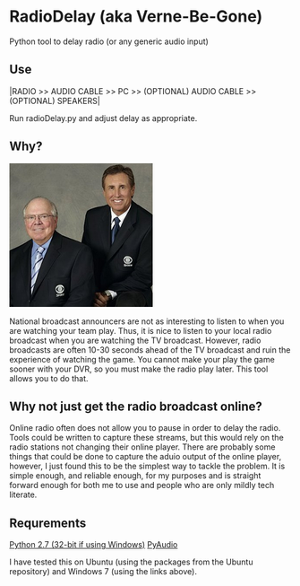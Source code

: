RadioDelay (aka Verne-Be-Gone)
==============================

Python tool to delay radio (or any generic audio input)

## Use

|RADIO >> AUDIO CABLE >> PC >> (OPTIONAL) AUDIO CABLE >> (OPTIONAL) SPEAKERS|

Run radioDelay.py and adjust delay as appropriate.

## Why?

![Gary and Verne](resources/verne_gary.jpg?raw=true)

National broadcast announcers are not as interesting to listen to when you are watching your team play. Thus, it is nice to listen to your local radio broadcast when you are watching the TV broadcast. However, radio broadcasts are often 10-30 seconds ahead of the TV broadcast and ruin the experience of watching the game. You cannot make your play the game sooner with your DVR, so you must make the radio play later. This tool allows you to do that.

## Why not just get the radio broadcast online?

Online radio often does not allow you to pause in order to delay the radio. Tools could be written to capture these streams, but this would rely on the radio stations not changing their online player. There are probably some things that could be done to capture the aduio output of the online player, however, I just found this to be the simplest way to tackle the problem. It is simple enough, and reliable enough, for my purposes and is straight forward enough for both me to use and people who are only mildly tech literate.

## Requrements

[Python 2.7 (32-bit if using Windows)](https://www.python.org/download/releases/2.7.7/)
[PyAudio](http://people.csail.mit.edu/hubert/pyaudio/)

I have tested this on Ubuntu (using the packages from the Ubuntu repository) and Windows 7 (using the links above).

